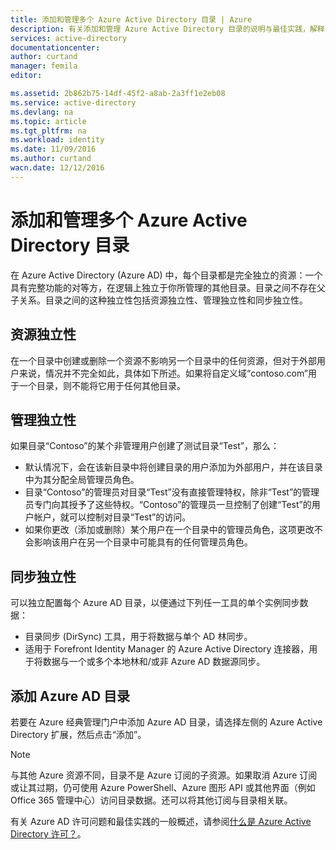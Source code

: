 ```yaml
---
title: 添加和管理多个 Azure Active Directory 目录 | Azure
description: 有关添加和管理 Azure Active Directory 目录的说明与最佳实践，解释目录为何是完全独立的资源
services: active-directory
documentationcenter: 
author: curtand
manager: femila
editor: 

ms.assetid: 2b862b75-14df-45f2-a8ab-2a3ff1e2eb08
ms.service: active-directory
ms.devlang: na
ms.topic: article
ms.tgt_pltfrm: na
ms.workload: identity
ms.date: 11/09/2016
ms.author: curtand
wacn.date: 12/12/2016
---
```


# 添加和管理多个 Azure Active Directory 目录
在 Azure Active Directory (Azure AD) 中，每个目录都是完全独立的资源：一个具有完整功能的对等方，在逻辑上独立于你所管理的其他目录。目录之间不存在父子关系。目录之间的这种独立性包括资源独立性、管理独立性和同步独立性。

## 资源独立性
在一个目录中创建或删除一个资源不影响另一个目录中的任何资源，但对于外部用户来说，情况并不完全如此，具体如下所述。如果将自定义域“contoso.com”用于一个目录，则不能将它用于任何其他目录。

## 管理独立性
如果目录“Contoso”的某个非管理用户创建了测试目录“Test”，那么：

- 默认情况下，会在该新目录中将创建目录的用户添加为外部用户，并在该目录中为其分配全局管理员角色。
- 目录“Contoso”的管理员对目录“Test”没有直接管理特权，除非“Test”的管理员专门向其授予了这些特权。“Contoso”的管理员一旦控制了创建“Test”的用户帐户，就可以控制对目录“Test”的访问。
- 如果你更改（添加或删除）某个用户在一个目录中的管理员角色，这项更改不会影响该用户在另一个目录中可能具有的任何管理员角色。

## 同步独立性
可以独立配置每个 Azure AD 目录，以便通过下列任一工具的单个实例同步数据：

- 目录同步 (DirSync) 工具，用于将数据与单个 AD 林同步。
- 适用于 Forefront Identity Manager 的 Azure Active Directory 连接器，用于将数据与一个或多个本地林和/或非 Azure AD 数据源同步。

## 添加 Azure AD 目录
若要在 Azure 经典管理门户中添加 Azure AD 目录，请选择左侧的 Azure Active Directory 扩展，然后点击“添加”。

> [!NOTE]
>   与其他 Azure 资源不同，目录不是 Azure 订阅的子资源。如果取消 Azure 订阅或让其过期，仍可使用 Azure PowerShell、Azure 图形 API 或其他界面（例如 Office 365 管理中心）访问目录数据。还可以将其他订阅与目录相关联。

有关 Azure AD 许可问题和最佳实践的一般概述，请参阅[什么是 Azure Active Directory 许可？](./active-directory-licensing-what-is.md)。

<!---HONumber=Mooncake_1205_2016-->
